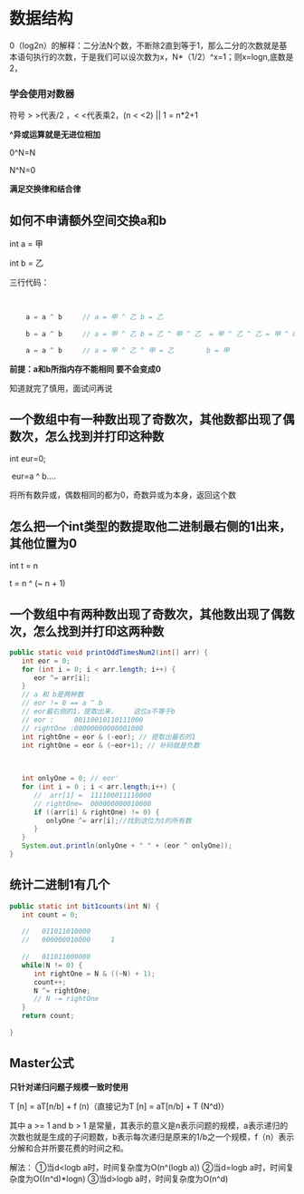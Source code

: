 # 数据结构

0（log2n）的解释：二分法N个数，不断除2直到等于1，那么二分的次数就是基本语句执行的次数，于是我们可以设次数为x，N*（1/2）^x=1；则x=logn,底数是2，

### 学会使用对数器

符号  > >代表/2  ，< <代表乘2，(n  < <2) || 1 = n*2+1

**^异或运算就是无进位相加**

0^N=N 

N^N=0

**满足交换律和结合律**

## 如何不申请额外空间交换a和b

int a = 甲 

int b = 乙

三行代码：

​	

```java
	a = a ^ b     // a = 甲 ^ 乙 b = 乙 
 
 	b = a ^ b  	  // a = 甲 ^ 乙 b = 乙 ^ 甲 ^ 乙  = 甲 ^ 乙 ^ 乙 = 甲 ^ 0 = 甲

	a = a ^ b	  // a = 甲 ^ 乙 ^ 甲 = 乙        b = 甲


```

**前提：a和b所指内存不能相同 要不会变成0** 

知道就完了慎用，面试问再说



## 一个数组中有一种数出现了奇数次，其他数都出现了偶数次，怎么找到并打印这种数

int eur=0;

​	eur=a ^ b....

将所有数异或，偶数相同的都为0，奇数异或为本身，返回这个数

## 

## 怎么把一个int类型的数提取他二进制最右侧的1出来，其他位置为0

 int t = n

 t =  n ^ (~ n + 1)



## 一个数组中有两种数出现了奇数次，其他数出现了偶数次，怎么找到并打印这两种数 

```java
public static void printOddTimesNum2(int[] arr) {
   int eor = 0;
   for (int i = 0; i < arr.length; i++) {
      eor ^= arr[i];
   }
   // a 和 b是两种数
   // eor != 0 == a ^ b
   // eor最右侧的1，提取出来，	这位a不等于b
   // eor :     00110010110111000
   // rightOne :00000000000001000
   int rightOne = eor & (-eor); // 提取出最右的1
   int rightOne = eor & (~eor+1); // 补码就是负数

   
   
   int onlyOne = 0; // eor'
   for (int i = 0 ; i < arr.length;i++) {
      //  arr[1] =  111100011110000
      // rightOne=  000000000010000
      if ((arr[i] & rightOne) != 0) {
         onlyOne ^= arr[i];//找到这位为1的所有数
      }
   }
   System.out.println(onlyOne + " " + (eor ^ onlyOne));
}
```

## 统计二进制1有几个

```java
public static int bit1counts(int N) {
   int count = 0;
   
   //   011011010000
   //   000000010000     1
   
   //   011011000000
   while(N != 0) {
      int rightOne = N & ((~N) + 1);
      count++;
      N ^= rightOne;
      // N -= rightOne
   } 
   return count;
   
}
```

## Master公式

**只针对递归问题子规模一致时使用**

T [n] = aT[n/b] + f (n)（直接记为T [n] = aT[n/b] + T (N^d)）

其中 a >= 1 and b > 1 是常量，其表示的意义是n表示问题的规模，a表示递归的次数也就是生成的子问题数，b表示每次递归是原来的1/b之一个规模，f（n）表示分解和合并所要花费的时间之和。

解法：
①当d<logb a时，时间复杂度为O(n^(logb a))
②当d=logb a时，时间复杂度为O((n^d)*logn)
③当d>logb a时，时间复杂度为O(n^d)